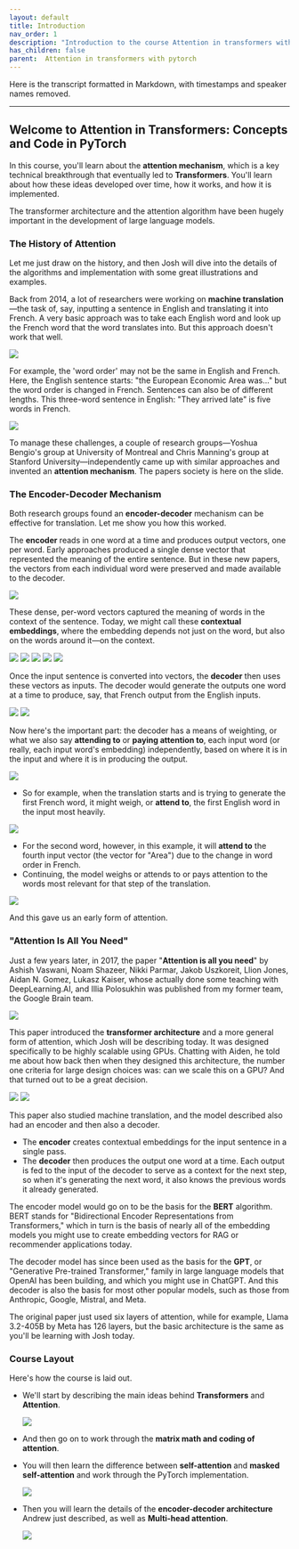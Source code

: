 ```yaml
---
layout: default
title: Introduction
nav_order: 1
description: "Introduction to the course Attention in transformers with pytorch"
has_children: false
parent:  Attention in transformers with pytorch 
---
```

Here is the transcript formatted in Markdown, with timestamps and speaker names removed.

---

## Welcome to Attention in Transformers: Concepts and Code in PyTorch

In this course, you'll learn about the **attention mechanism**, which is a key technical breakthrough that eventually led to **Transformers**. You'll learn about how these ideas developed over time, how it works, and how it is implemented.

The transformer architecture and the attention algorithm have been hugely important in the development of large language models.

### The History of Attention

Let me just draw on the history, and then Josh will dive into the details of the algorithms and implementation with some great illustrations and examples.

Back from 2014, a lot of researchers were working on **machine translation**—the task of, say, inputting a sentence in English and translating it into French. A very basic approach was to take each English word and look up the French word that the word translates into. But this approach doesn't work that well.

<img src="./images/intro-fig1.png"/>

For example, the 'word order' may not be the same in English and French. Here, the English sentence starts: "the European Economic Area was..." but the word order is changed in French. Sentences can also be of different lengths. This three-word sentence in English: "They arrived late" is five words in French.

<img src="./images/intro-fig2.png"/>

To manage these challenges, a couple of research groups—Yoshua Bengio's group at University of Montreal and Chris Manning's group at Stanford University—independently came up with similar approaches and invented an **attention mechanism**. The papers society is here on the slide.

### The Encoder-Decoder Mechanism

Both research groups found an **encoder-decoder** mechanism can be effective for translation. Let me show you how this worked.

The **encoder** reads in one word at a time and produces output vectors, one per word. Early approaches produced a single dense vector that represented the meaning of the entire sentence. But in these new papers, the vectors from each individual word were preserved and made available to the decoder.

<img src="./images/intro-fig5.png"/>

These dense, per-word vectors captured the meaning of words in the context of the sentence. Today, we might call these **contextual embeddings**, where the embedding depends not just on the word, but also on the words around it—on the context.

<img src="./images/intro-fig6.png"/>

<img src="./images/intro-fig7.png"/>

<img src="./images/intro-fig8.png"/>

<img src="./images/intro-fig9.png"/>

<img src="./images/intro-fig10.png"/>

Once the input sentence is converted into vectors, the **decoder** then uses these vectors as inputs. The decoder would generate the outputs one word at a time to produce, say, that French output from the English inputs.

<img src="./images/intro-fig11.png"/>

<img src="./images/intro-fig12.png"/>

Now here's the important part: the decoder has a means of weighting, or what we also say **attending to** or **paying attention to**, each input word (or really, each input word's embedding) independently, based on where it is in the input and where it is in producing the output.

<img src="./images/intro-fig13.png"/>

* So for example, when the translation starts and is trying to generate the first French word, it might weigh, or **attend to**, the first English word in the input most heavily.

<img src="./images/intro-fig14.png"/>

* For the second word, however, in this example, it will **attend to** the fourth input vector (the vector for "Area") due to the change in word order in French.
* Continuing, the model weighs or attends to or pays attention to the words most relevant for that step of the translation.

<img src="./images/intro-fig15.png"/>

And this gave us an early form of attention.

### "Attention Is All You Need"

Just a few years later, in 2017, the paper "**Attention is all you need**" by Ashish Vaswani, Noam Shazeer, Nikki Parmar, Jakob Uszkoreit, Llion Jones, Aidan N. Gomez, Lukasz Kaiser, whose actually done some teaching with DeepLearning.AI, and Illia Polosukhin was published from my former team, the Google Brain team.

<img src="./images/intro-fig16.png"/>

This paper introduced the **transformer architecture** and a more general form of attention, which Josh will be describing today. It was designed specifically to be highly scalable using GPUs. Chatting with Aiden, he told me about how back then when they designed this architecture, the number one criteria for large design choices was: can we scale this on a GPU? And that turned out to be a great decision.

<img src="./images/intro-fig17.png"/>


<img src="./images/intro-fig18.png"/>

This paper also studied machine translation, and the model described also had an encoder and then also a decoder.

* The **encoder** creates contextual embeddings for the input sentence in a single pass.
* The **decoder** then produces the output one word at a time. Each output is fed to the input of the decoder to serve as a context for the next step, so when it's generating the next word, it also knows the previous words it already generated.



The encoder model would go on to be the basis for the **BERT** algorithm. BERT stands for "Bidirectional Encoder Representations from Transformers," which in turn is the basis of nearly all of the embedding models you might use to create embedding vectors for RAG or recommender applications today.




The decoder model has since been used as the basis for the **GPT**, or "Generative Pre-trained Transformer," family in large language models that OpenAI has been building, and which you might use in ChatGPT. And this decoder is also the basis for most other popular models, such as those from Anthropic, Google, Mistral, and Meta.

The original paper just used six layers of attention, while for example, Llama 3.2-405B by Meta has 126 layers, but the basic architecture is the same as you'll be learning with Josh today.

### Course Layout

Here's how the course is laid out.
* We'll start by describing the main ideas behind **Transformers** and **Attention**.

  <img src="./images/intro-fig19.png"/>

* And then go on to work through the **matrix math and coding of attention**.
* You will then learn the difference between **self-attention** and **masked self-attention** and work through the PyTorch implementation.

  <img src="./images/intro-fig20.png"/>



* Then you will learn the details of the **encoder-decoder architecture** Andrew just described, as well as **Multi-head attention**.

   <img src="./images/intro-fig21.png"/>